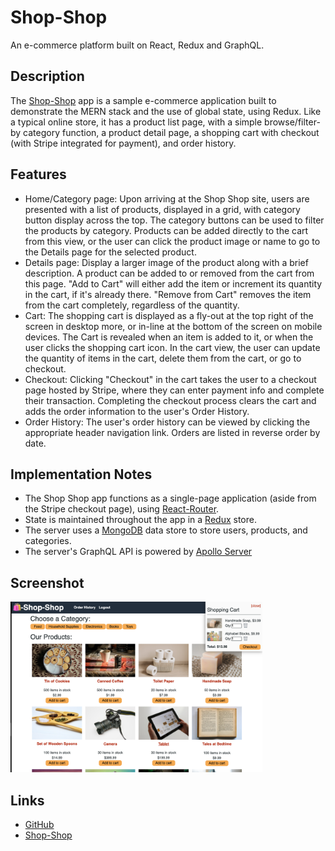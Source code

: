 # Shop-Shop

An e-commerce platform built on React, Redux and GraphQL.

## Description

The [Shop-Shop](https://shop-shop-12hundred.herokuapp.com/) app is a sample e-commerce application built to demonstrate the MERN stack and the use of global state, using Redux.  Like a typical online store, it has a product list page, with a simple browse/filter-by category function, a product detail page, a shopping cart with checkout (with Stripe integrated for payment), and order history.

## Features
- Home/Category page: Upon arriving at the Shop Shop site, users are presented with a list of products, displayed in a grid, with category button display across the top. The category buttons can be used to filter the products by category. Products can be added directly to the cart from this view, or the user can click the product image or name to go to the Details page for the selected product.
- Details page: Display a larger image of the product along with a brief description. A product can be added to or removed from the cart from this page. "Add to Cart" will either add the item or increment its quantity in the cart, if it's already there.  "Remove from Cart" removes the item from the cart completely, regardless of the quantity.
- Cart: The shopping cart is displayed as a fly-out at the top right of the screen in desktop more, or in-line at the bottom of the screen on mobile devices. The Cart is revealed when an item is added to it, or when the user clicks the shopping cart icon. In the cart view, the user can update the quantity of items in the cart, delete them from the cart, or go to checkout.
- Checkout: Clicking "Checkout" in the cart takes the user to a checkout page hosted by Stripe, where they can enter payment info and complete their transaction. Completing the checkout process clears the cart and adds the order information to the user's Order History.
- Order History: The user's order history can be viewed by clicking the appropriate header navigation link. Orders are listed in reverse order by date.

## Implementation Notes
- The Shop Shop app functions as a single-page application (aside from the Stripe checkout page), using [React-Router](https://reactrouter.com/).
- State is maintained throughout the app in a [Redux](https://redux.js.org/) store.
- The server uses a [MongoDB](https://www.mongodb.com/) data store to store users, products, and categories.
- The server's GraphQL API is powered by [Apollo Server](https://www.apollographql.com/)


## Screenshot

<img src="./client/public/images/shop-shop-screenshot.png" alt="Shop-Shop" width="80%" />

## Links
- [GitHub](https://github.com/costanza13/shop-shop)
- [Shop-Shop](https://shop-shop-12hundred.herokuapp.com/)